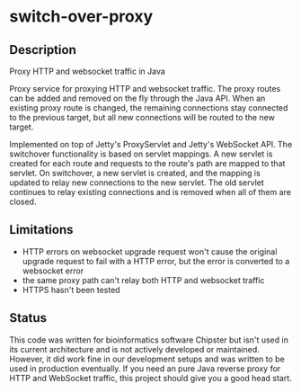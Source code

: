 # switch-over-proxy

## Description
Proxy HTTP and websocket traffic in Java

Proxy service for proxying HTTP and websocket traffic. The proxy routes can be
added and removed on the fly through the Java API. When an existing proxy route is changed, the remaining
connections stay connected to the previous target, but all new connections will be 
routed to the new target.

Implemented on top of Jetty's ProxyServlet and Jetty's WebSocket API. The switchover
functionality is based on servlet mappings. A new servlet is created for each route and 
requests to the route's path are mapped to that servlet. On switchover, a new servlet is
created, and the mapping is updated to relay new connections to the new servlet. The old 
servlet continues to relay existing connections and is removed when all of them are closed.

## Limitations
- HTTP errors on websocket upgrade request won't cause the original upgrade request to 
fail with a HTTP error, but the error is converted to a websocket error 
- the same proxy path can't relay both HTTP and websocket traffic
- HTTPS hasn't been tested

## Status
This code was written for bioinformatics software Chipster but isn't used in its current
architecture and is not actively developed or maintained. However, it did work fine in our 
development setups and was written to be used in production eventually. If you 
need an pure Java reverse proxy for HTTP and WebSocket traffic, this project should give you a good head start.
